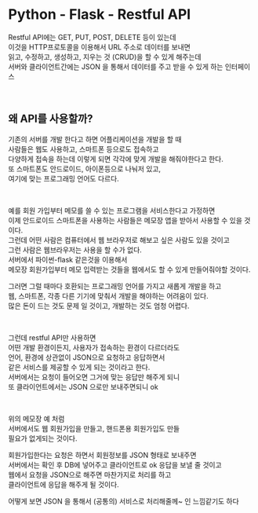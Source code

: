 # Python - Flask - Restful API
Restful API에는 GET, PUT, POST, DELETE 등이 있는데  
이것을 HTTP프로토콜을 이용해서 URL 주소로 데이터를 보내면  
읽고, 수정하고, 생성하고, 지우는 것 (CRUD)을 할 수 있게 해주는데   
서버와 클라이언트간에는 JSON 을 통해서 데이터를 주고 받을 수 있게 하는 인터페이스

<br/>

## 왜 API를 사용할까?

기존의 서버를 개발 한다고 하면 어플리케이션을 개발을 할 때  
사람들은 웹도 사용하고, 스마트폰 등으로도 접속하고  
다양하게 접속을 하는데 이렇게 되면 각각에 맞게 개발을 해줘야한다고 한다.    
또 스마트폰도 안드로이드, 아이폰등으로 나눠저 있고,     
여기에 맞는 프로그래밍 언어도 다르다.  

<br/>

예를 회원 가입부터 메모를 쓸 수 있는 프로그램을 서비스한다고 가정하면  
이제 안드로이드 스마트폰을 사용하는 사람들은 메모장 앱을 받아서 사용할 수 있을 것이다.  
그런데 어떤 사람은 컴퓨터에서 웹 브라우저로 해보고 싶은 사람도 있을 것이고  
그런 사람은 웹브라우저는 사용을 할 수가 없다.  
서버에서 파이썬-flask 같은것을 이용해서  
메모장 회원가입부터 메모 입력받는 것들을 웹에서도 할 수 있게
만들어줘야할 것이다.
<br/>

그러면 그럴 때마다 호환되는 프로그래밍 언어를 가지고 새롭게 개발을 하고  
웹, 스마트폰, 각종 다른 기기에 맞춰서 개발을 해야하는 어려움이 있다.   
많은 돈이 드는 것도 문제 일 것이고, 개발하는 것도 엄청 어렵다.  

<br/>

그런데 restful API만 사용하면   
어떤 개발 환경이든지, 사용자가 접속하는 환경이 다르더라도    
언어, 환경에 상관없이 JSON으로 요청하고 응답하면서   
같은 서비스를 제공할 수 있게 되는 것이라고 한다.     
서버에서는 요청이 들어오면 그거에 맞는 응답만 해주게 되니  
또 클라이언트에서는 JSON 으로만 보내주면되니 ok  

<br/>

위의 메모장 예 처럼  
서버에서도 웹 회원가입을 만들고, 핸드폰용 회원가입도 만들  
필요가 없게되는 것이다.  

회원가입한다는 요청은 하면서 회원정보를 JSON 형태로 보내주면  
서버에서는 확인 후 DB에 넣어주고 클라이언트로 ok 응답을 보낼 줄 것이고  
웹에서 요청을 JSON으로 해주면 마찬가지로 처리를 하고  
클라이언트에 응답을 해주게 될 것이다. 


어떻게 보면 JSON 을 통해서 (공통의) 서비스로 처리해줄께~ 인 느낌같기도 하다  



